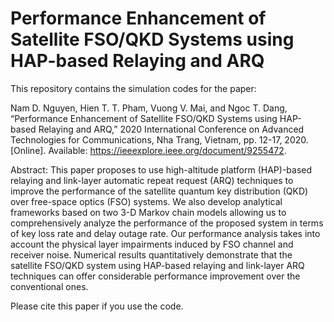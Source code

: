 # Performance Enhancement of Satellite FSO/QKD Systems using HAP-based Relaying and ARQ

This repository contains the simulation codes for the paper:

Nam D. Nguyen, Hien T. T. Pham, Vuong V. Mai, and Ngoc T. Dang, “Performance Enhancement of Satellite FSO/QKD Systems using HAP-based Relaying and ARQ,” 2020 International Conference on Advanced Technologies for Communications, Nha Trang, Vietnam, pp. 12-17, 2020. [Online]. Available: https://ieeexplore.ieee.org/document/9255472.

Abstract: This paper proposes to use high-altitude platform (HAP)-based relaying and link-layer automatic repeat request (ARQ) techniques to improve the performance of the satellite quantum key distribution (QKD) over free-space optics (FSO) systems. We also develop analytical frameworks based on two 3-D Markov chain models allowing us to comprehensively analyze the performance of the proposed system in terms of key loss rate and delay outage rate. Our performance analysis takes into account the physical layer impairments induced by FSO channel and receiver noise. Numerical results quantitatively demonstrate that the satellite FSO/QKD system using HAP-based relaying and link-layer ARQ techniques can offer considerable performance improvement over the conventional ones.
 
Please cite this paper if you use the code.
